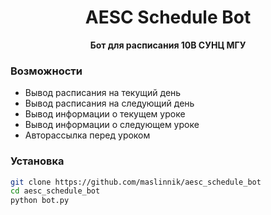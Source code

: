 <h1 align="center">
AESC Schedule Bot
</h1>

<p align="center"><strong>Бот для расписания 10В СУНЦ МГУ</strong></p>

### Возможности

- Вывод расписания на текущий день
- Вывод расписания на следующий день
- Вывод информации о текущем уроке
- Вывод информации о следующем уроке
- Авторассылка перед уроком

### Установка

```bash
git clone https://github.com/maslinnik/aesc_schedule_bot
cd aesc_schedule_bot
python bot.py
```

